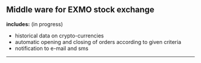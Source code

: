 
## **Middle ware for EXMO stock exchange**

**includes:** (in progress)
- historical data on crypto-currencies
- automatic opening and closing of orders according to given criteria
- notification to e-mail and sms

---
